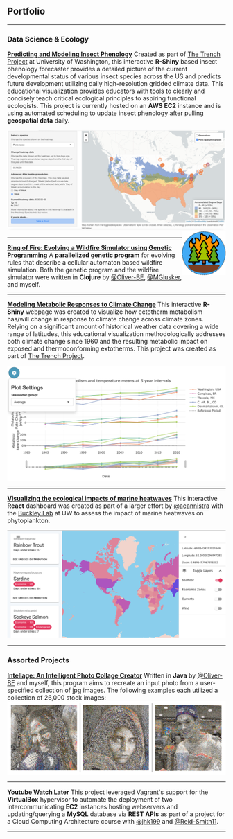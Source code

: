 ## Portfolio

---

### Data Science & Ecology

**[Predicting and Modeling Insect Phenology](https://github.com/icaruso21/Insect-Phenology-Forecaster)**
Created as part of [The Trench Project](https://www.trenchproject.com/) at University of Washington, this interactive **R-Shiny** based insect phenology forecaster provides a detailed picture of the current developmental status of various insect species across the US and predicts future development utilizing daily high-resolution gridded climate data. This educational visualization provides educators with tools to clearly and concisely teach critical ecological principles to aspiring functional ecologists. This project is currently hosted on an **AWS EC2** instance and is using automated scheduling to update insect phenology after pulling **geospatial data** daily.

<img src="images/insect-phenology-heatmap.png?raw=true"/>

<img src="images/ring-of-fire.png?raw=true" width="20%" align="right"/>

---
**[Ring of Fire: Evolving a Wildfire Simulator using Genetic Programming](https://github.com/Oliver-BE/ring-of-fire)**
A **parallelized genetic program** for evolving rules that describe a cellular automaton based wildfire simulation. Both the genetic program and the wildfire simulator were written in **Clojure** by [@Oliver-BE](https://github.com/Oliver-BE), [@MGlusker](https://github.com/MGlusker), and myself.

---
**[Modeling Metabolic Responses to Climate Change](https://github.com/trenchproject/Climate-Change-Metabolism)**
This interactive **R-Shiny** webpage was created to visualize how ectotherm metabolism has/will change in response to climate change across climate zones. Relying on a significant amount of historical weather data covering a wide range of latitudes, this educational visualization methodologically addresses both climate change since 1960 and the resulting metabolic impact on exposed and thermoconforming extotherms. This project was created as part of [The Trench Project](https://www.trenchproject.com/).   

<img src="images/climate-metabolism.png?raw=true"/>

---
**[Visualizing the ecological impacts of marine heatwaves](https://github.com/HuckleyLab/phyto-mhw)**
This interactive **React** dashboard was created as part of a larger effort by [@acannistra](https://github.com/acannistra) with the [Buckley Lab](http://faculty.washington.edu/lbuckley/) at UW to assess the impact of marine heatwaves on phytoplankton.   

<img src="images/phyto-mhw.png?raw=true"/>

---

### Assorted Projects 

**[Intellage: An Intelligent Photo Collage Creator](https://github.com/icaruso21/intellage)**
Written in **Java** by [@Oliver-BE](https://github.com/Oliver-BE) and myself, this program aims to recreate an input photo from a user-specified collection of jpg images. The following examples each utilized a collection of 26,000 stock images:
<img src="images/intellage-sample-new.png?raw=true"/>

---
**[Youtube Watch Later](https://github.com/icaruso21/Youtube-Watch-Later)**
This project leveraged Vagrant's support for the **VirtualBox** hypervisor to automate the deployment of two intercommunicating **EC2** instances hosting webservers and updating/querying a **MySQL** database via **REST APIs** as part of a project for a Cloud Computing Architecture course with [@jhk199](https://github.com/jhk199) and [@Reid-Smith11](https://github.com/Reid-Smith11). 

---
